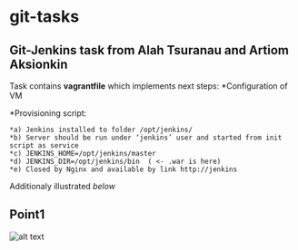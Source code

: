 # git-tasks
##  Git-Jenkins task from Alah Tsuranau and Artiom Aksionkin
Task contains **vagrantfile** which implements next steps:
  *Configuration of VM

  *Provisioning script:

    *a) Jenkins installed to folder /opt/jenkins/
    *b) Server should be run under ‘jenkins’ user and started from init script as service
    *c) JENKINS_HOME=/opt/jenkins/master
    *d) JENKINS_DIR=/opt/jenkins/bin  ( <- .war is here)
    *e) Closed by Nginx and available by link http://jenkins

Additionaly illustrated *below*
## Point1

 ![alt text](https://github.com/MNT-Lab/git-tasks/blob/atsuranau-aaksionkin/imgpsh_fullsize.jpg)
